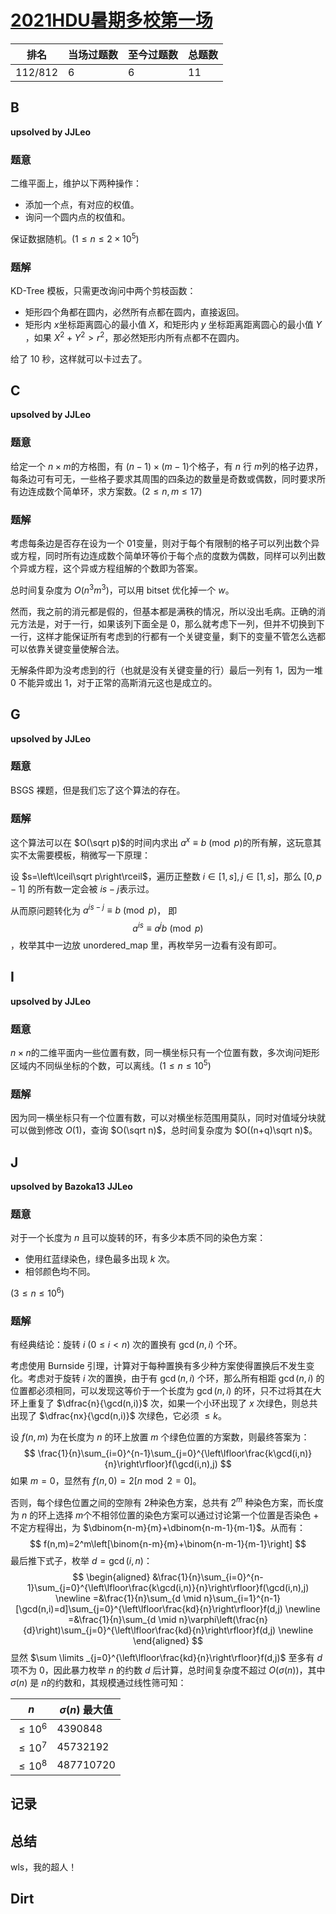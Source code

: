 # [2021HDU暑期多校第一场](https://acm.dingbacode.com/contests/contest_show.php?cid=984)

| 排名    | 当场过题数 | 至今过题数 | 总题数 |
| ------- | ---------- | ---------- | ------ |
| 112/812 | 6          | 6          | 11     |

## **B**

**upsolved by JJLeo**

### 题意

二维平面上，维护以下两种操作：

- 添加一个点，有对应的权值。
- 询问一个圆内点的权值和。

保证数据随机。($1 \le n \le 2 \times 10^5$)

### 题解

KD-Tree 模板，只需更改询问中两个剪枝函数：

- 矩形四个角都在圆内，必然所有点都在圆内，直接返回。
- 矩形内 $x$​ 坐标距离圆心的最小值 $X$​，和矩形内 $y$​ 坐标距离距离圆心的最小值 $Y$​​，如果 $X^2+Y^2 > r^2$，那必然矩形内所有点都不在圆内。

给了 $10$ 秒，这样就可以卡过去了。

## **C**

**upsolved by JJLeo**

### 题意

给定一个 $n \times m$​ 的方格图，有 $(n-1) \times (m-1)$​ 个格子，有 $n$​ 行 $m$​​ 列的格子边界，每条边可有可无，一些格子要求其周围的四条边的数量是奇数或偶数，同时要求所有边连成数个简单环，求方案数。($2 \le n,m \le 17$)

### 题解

考虑每条边是否存在设为一个 $01$​​ 变量，则对于每个有限制的格子可以列出数个异或方程，同时所有边连成数个简单环等价于每个点的度数为偶数，同样可以列出数个异或方程，这个异或方程组解的个数即为答案。

总时间复杂度为 $O(n^3m^3)$，可以用 bitset 优化掉一个 $w$。

然而，我之前的消元都是假的，但基本都是满秩的情况，所以没出毛病。正确的消元方法是，对于一行，如果该列下面全是 $0$​​，那么就考虑下一列，但并不切换到下一行，这样才能保证所有考虑到的行都有一个关键变量，剩下的变量不管怎么选都可以依靠关键变量使解合法。

无解条件即为没考虑到的行（也就是没有关键变量的行）最后一列有 $1$，因为一堆 $0$​ 不能异或出 $1$，对于正常的高斯消元这也是成立的。

## **G**

**upsolved by JJLeo**

### 题意

BSGS 裸题，但是我们忘了这个算法的存在。

### 题解

这个算法可以在 $O(\sqrt p)$​​ 的时间内求出 $a^x\equiv b\pmod p$​​​ 的所有解，这玩意其实不太需要模板，稍微写一下原理：

设 $s=\left\lceil\sqrt p\right\rceil$​​，遍历正整数 $i\in\left[1,s\right],j\in\left[1,s\right]$​​，那么 $[0,p-1]$​ 的所有数一定会被 $is-j$​ 表示过。

从而原问题转化为 $a^{is-j}\equiv b\pmod p$， 即 $$a^{is}\equiv a^jb\pmod p$$​，枚举其中一边放 unordered_map 里，再枚举另一边看有没有即可。

## **I**

**upsolved by JJLeo**

### 题意

$n \times n$​​ 的二维平面内一些位置有数，同一横坐标只有一个位置有数，多次询问矩形区域内不同纵坐标的个数，可以离线。($1 \le n \le 10^5$)

### 题解

因为同一横坐标只有一个位置有数，可以对横坐标范围用莫队，同时对值域分块就可以做到修改 $O(1)$，查询 $O(\sqrt n)$，总时间复杂度为 $O((n+q)\sqrt n)$。

## **J**

**upsolved by Bazoka13 JJLeo**

### 题意

对于一个长度为 $n$ 且可以旋转的环，有多少本质不同的染色方案：

- 使用红蓝绿染色，绿色最多出现 $k$ 次。
- 相邻颜色均不同。

($3 \le n \le 10^6$)

### 题解

有经典结论：旋转 $i$  ($0 \le i < n$​) 次的置换有 $\gcd(n,i)$​ 个环。

考虑使用 Burnside 引理，计算对于每种置换有多少种方案使得置换后不发生变化。考虑对于旋转 $i$ 次的置换，由于有 $\gcd(n,i)$ 个环，那么所有相距 $\gcd(n,i)$ 的位置都必须相同，可以发现这等价于一个长度为 $\gcd(n,i)$ 的环，只不过将其在大环上重复了 $\dfrac{n}{\gcd(n,i)}$ 次，如果一个小环出现了 $x$ 次绿色，则总共出现了 $\dfrac{nx}{\gcd(n,i)}$ 次绿色，它必须 $\le k$。​

设 $f(n,m)$​ 为在长度为 $n$​ 的环上放置 $m$​ 个绿色位置的方案数，则最终答案为：
$$
\frac{1}{n}\sum_{i=0}^{n-1}\sum_{j=0}^{\left\lfloor\frac{k\gcd(i,n)}{n}\right\rfloor}f(\gcd(i,n),j)
$$
如果 $m=0$​，显然有 $f(n,0)=2[n \bmod 2 = 0]$​​。

否则，每个绿色位置之间的空隙有 $2$​ 种染色方案，总共有 $2^m$​ 种染色方案，而长度为 $n$​ 的环上选择 $m$​ 个不相邻位置的染色方案可以通过讨论第一个位置是否染色 + 不定方程得出，为 $\dbinom{n-m}{m}+\dbinom{n-m-1}{m-1}$​。​​从而有：
$$
f(n,m)=2^m\left[\binom{n-m}{m}+\binom{n-m-1}{m-1}\right]
$$
最后推下式子，枚举 $d=\gcd(i,n)$：
$$
\begin{aligned}
&\frac{1}{n}\sum_{i=0}^{n-1}\sum_{j=0}^{\left\lfloor\frac{k\gcd(i,n)}{n}\right\rfloor}f(\gcd(i,n),j) \newline
=&\frac{1}{n}\sum_{d \mid n}\sum_{i=1}^{n-1}[\gcd(n,i)=d]\sum_{j=0}^{\left\lfloor\frac{kd}{n}\right\rfloor}f(d,j) \newline
=&\frac{1}{n}\sum_{d \mid n}\varphi\left(\frac{n}{d}\right)\sum_{j=0}^{\left\lfloor\frac{kd}{n}\right\rfloor}f(d,j) \newline
\end{aligned}
$$
显然 $\sum \limits _{j=0}^{\left\lfloor\frac{kd}{n}\right\rfloor}f(d,j)$ 至多有 $d$ 项不为 $0$，因此暴力枚举 $n$ 的约数 $d$ 后计算，总时间复杂度不超过 $O\big(\sigma (n)\big)$，其中 $\sigma (n)$​ 是 $n$​ 的约数和，其规模通过线性筛可知：

| $n$        | $\sigma (n)$​ 最大值 |
| ---------- | ------------------- |
| $\le 10^6$ | $4390848$           |
| $\le 10^7$​ | $45732192$          |
| $\le 10^8$​ | $487710720$         |



## **记录**



## **总结**

wls，我的超人！

## **Dirt**



